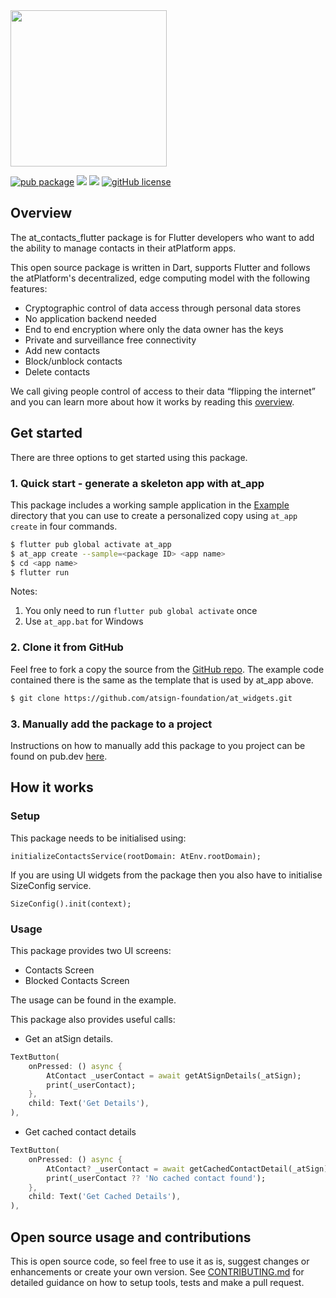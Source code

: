 <img width=250px src="https://atsign.dev/assets/img/atPlatform_logo_gray.svg?sanitize=true">


[![pub package](https://img.shields.io/pub/v/at_client_mobile)](https://pub.dev/packages/at_client_mobile) [![](https://img.shields.io/static/v1?label=Backend&message=@Platform&color=<COLOR>)](https://atsign.dev) [![](https://img.shields.io/static/v1?label=Publisher&message=The%20@%20Company&color=F05E3E)](https://atsign.com) [![gitHub license](https://img.shields.io/badge/license-BSD3-blue.svg)](./LICENSE)


## Overview

The at_contacts_flutter package is for Flutter developers who want to add the ability to manage contacts in their atPlatform apps.

This open source package is written in Dart, supports Flutter and follows the atPlatform's decentralized, edge computing model with the following features: 
- Cryptographic control of data access through personal data stores
- No application backend needed
- End to end encryption where only the data owner has the keys
- Private and surveillance free connectivity
- Add new contacts
- Block/unblock contacts
- Delete contacts

We call giving people control of access to their data “flipping the internet” and you can learn more about how it works by reading this [overview](https://atsign.dev/docs/overview/).

## Get started
There are three options to get started using this package.

### 1. Quick start - generate a skeleton app with at_app
This package includes a working sample application in the [Example](https://github.com/atsign-foundation/at_widgets/tree/trunk/at_contacts_flutter/example) directory that you can use to create a personalized copy using ```at_app create``` in four commands.

```sh
$ flutter pub global activate at_app 
$ at_app create --sample=<package ID> <app name> 
$ cd <app name>
$ flutter run
```
Notes: 
1. You only need to run ```flutter pub global activate``` once
2. Use ```at_app.bat``` for Windows

### 2. Clone it from GitHub
Feel free to fork a copy the source from the [GitHub repo](https://github.com/atsign-foundation/at_widgets). The example code contained there is the same as the template that is used by at_app above.

```sh
$ git clone https://github.com/atsign-foundation/at_widgets.git
```

### 3. Manually add the package to a project

Instructions on how to manually add this package to you project can be found on pub.dev [here](https://pub.dev/packages/at_contacts_flutter/install).


## How it works

### Setup
This package needs to be initialised using:
```
initializeContactsService(rootDomain: AtEnv.rootDomain);
```

If you are using UI widgets from the package then you also have to initialise SizeConfig service.
```
SizeConfig().init(context);
```

### Usage

This package provides two UI screens:
- Contacts Screen
- Blocked Contacts Screen

The usage can be found in the example.


This package also provides useful calls:

- Get an atSign details.

```dart
TextButton(
    onPressed: () async {
        AtContact _userContact = await getAtSignDetails(_atSign);
        print(_userContact);
    },
    child: Text('Get Details'), 
),
```

- Get cached contact details

```dart
TextButton(
    onPressed: () async {
        AtContact? _userContact = await getCachedContactDetail(_atSign);
        print(_userContact ?? 'No cached contact found');
    },
    child: Text('Get Cached Details'), 
),
```

## Open source usage and contributions
This is  open source code, so feel free to use it as is, suggest changes or enhancements or create your own version. See [CONTRIBUTING.md](https://github.com/atsign-foundation/at_widgets/blob/trunk/CONTRIBUTING.md) for detailed guidance on how to setup tools, tests and make a pull request.